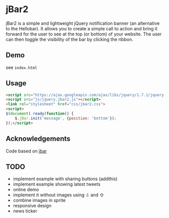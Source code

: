 # jBar2

jBar2 is a simple and lightweight jQuery notification banner (an alternative to the Hellobar). It allows you to create a simple call to action and bring it forward for the user to see at the top (or bottom) of your website. The user can then toggle the visibility of the bar by clicking the ribbon.

## Demo

see `index.html`

## Usage

```html
<script src="https://ajax.googleapis.com/ajax/libs/jquery/1.7.1/jquery.min.js"></script>
<script src="js/jquery.jbar2.js"></script>
<link rel="stylesheet" href="css/jbar2.css">
<script>
$(document).ready(function() {
	$.jBar.init('message', {position: 'bottom'});
});</script>
```

## Acknowledgements

Code based on [jbar](http://www.toddmotto.com/jbar-plugin-the-jquery-call-to-action-bar)

## TODO

  - implement example with sharing buttons (addthis)
  - implement example showing latest tweets
  - online demo
  - implement it without images using ⇩ and ⇧
  - combine images in sprite
  - responsive design
  - news ticker

